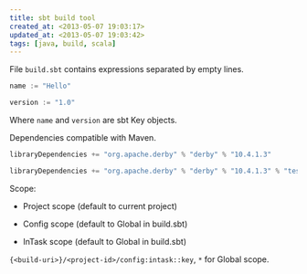 ```yaml
---
title: sbt build tool
created_at: <2013-05-07 19:03:17>
updated_at: <2013-05-07 19:03:42>
tags: [java, build, scala]
---
```


File `build.sbt` contains expressions separated by empty lines.

```scala
name := "Hello"

version := "1.0"
```

Where `name` and `version` are sbt Key objects.

Dependencies compatible with Maven.

```scala
libraryDependencies += "org.apache.derby" % "derby" % "10.4.1.3" 

libraryDependencies += "org.apache.derby" % "derby" % "10.4.1.3" % "test"
```

Scope:

-   Project scope (default to current project)

-   Config scope (default to Global in build.sbt)

-   InTask scope (default to Global in build.sbt)

`{<build-uri>}/<project-id>/config:intask::key`, `*` for Global scope.
